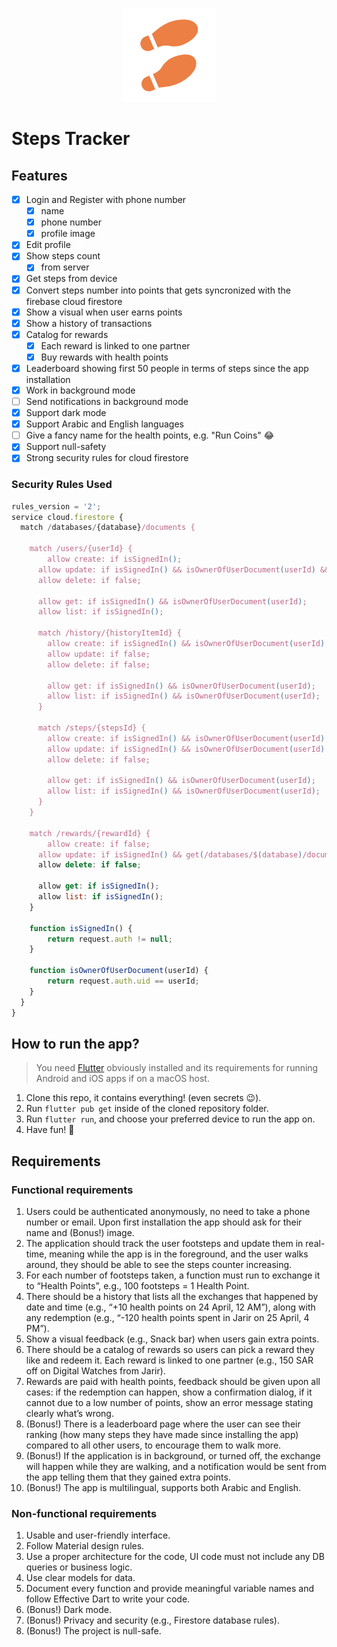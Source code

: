 <p align="center">
<img src="assets/images/steps_tracker_logo.jpg" alt="Steps Tracker Logo" width="150px" />

# Steps Tracker

## Features

- [x] Login and Register with phone number
  - [x] name
  - [x] phone number
  - [x] profile image
- [x] Edit profile
- [x] Show steps count
  - [x] from server
- [x] Get steps from device
- [x] Convert steps number into points that gets syncronized with the firebase cloud firestore
- [x] Show a visual when user earns points
- [x] Show a history of transactions
- [x] Catalog for rewards
  - [x] Each reward is linked to one partner
  - [x] Buy rewards with health points
- [x] Leaderboard showing first 50 people in terms of steps since the app installation
- [x] Work in background mode
- [ ] Send notifications in background mode
- [x] Support dark mode
- [x] Support Arabic and English languages
- [ ] Give a fancy name for the health points, e.g. "Run Coins" 😂
- [x] Support null-safety
- [x] Strong security rules for cloud firestore

### Security Rules Used

```javascript
rules_version = '2';
service cloud.firestore {
  match /databases/{database}/documents {

    match /users/{userId} {
    	allow create: if isSignedIn();
      allow update: if isSignedIn() && isOwnerOfUserDocument(userId) && request.resource.data.stepsCount >= resource.data.stepsCount;
      allow delete: if false;

      allow get: if isSignedIn() && isOwnerOfUserDocument(userId);
      allow list: if isSignedIn();

      match /history/{historyItemId} {
      	allow create: if isSignedIn() && isOwnerOfUserDocument(userId);
      	allow update: if false;
      	allow delete: if false;

      	allow get: if isSignedIn() && isOwnerOfUserDocument(userId);
      	allow list: if isSignedIn() && isOwnerOfUserDocument(userId);
      }

      match /steps/{stepsId} {
      	allow create: if isSignedIn() && isOwnerOfUserDocument(userId);
      	allow update: if isSignedIn() && isOwnerOfUserDocument(userId) && request.resource.data.stepsCount >= resource.data.stepsCount;
      	allow delete: if false;

      	allow get: if isSignedIn() && isOwnerOfUserDocument(userId);
      	allow list: if isSignedIn() && isOwnerOfUserDocument(userId);
      }
    }

    match /rewards/{rewardId} {
    	allow create: if false;
      allow update: if isSignedIn() && get(/databases/$(database)/documents/users/$(request.auth.uid)).data.healthPoints >= resource.data.price;
      allow delete: if false;

      allow get: if isSignedIn();
      allow list: if isSignedIn();
    }

    function isSignedIn() {
    	return request.auth != null;
    }

    function isOwnerOfUserDocument(userId) {
    	return request.auth.uid == userId;
    }
  }
}
```

## How to run the app?

> You need [Flutter](https://flutter.dev) obviously installed and its requirements for running Android and iOS apps if on a macOS host.

1. Clone this repo, it contains everything! (even secrets 😉).
2. Run `flutter pub get` inside of the cloned repository folder.
3. Run `flutter run`, and choose your preferred device to run the app on.
4. Have fun! 🚀

## Requirements

### Functional requirements

1. Users could be authenticated anonymously, no need to take a phone number or email.
   Upon first installation the app should ask for their name and (Bonus!) image.
2. The application should track the user footsteps and update them in real-time, meaning
   while the app is in the foreground, and the user walks around, they should be able to
   see the steps counter increasing.
3. For each number of footsteps taken, a function must run to exchange it to “Health
   Points”, e.g., 100 footsteps = 1 Health Point.
4. There should be a history that lists all the exchanges that happened by date and time
   (e.g., “+10 health points on 24 April, 12 AM”), along with any redemption (e.g., “-120
   health points spent in Jarir on 25 April, 4 PM”).
5. Show a visual feedback (e.g., Snack bar) when users gain extra points.
6. There should be a catalog of rewards so users can pick a reward they like and redeem it.
   Each reward is linked to one partner (e.g., 150 SAR off on Digital Watches from Jarir).
7. Rewards are paid with health points, feedback should be given upon all cases: if the
   redemption can happen, show a confirmation dialog, if it cannot due to a low number of
   points, show an error message stating clearly what’s wrong.
8. (Bonus!) There is a leaderboard page where the user can see their ranking (how many
   steps they have made since installing the app) compared to all other users, to encourage
   them to walk more.
9. (Bonus!) If the application is in background, or turned off, the exchange will happen
   while they are walking, and a notification would be sent from the app telling them that
   they gained extra points.
10. (Bonus!) The app is multilingual, supports both Arabic and English.

### Non-functional requirements

1. Usable and user-friendly interface.
2. Follow Material design rules.
3. Use a proper architecture for the code, UI code must not include any DB queries or
   business logic.
4. Use clear models for data.
5. Document every function and provide meaningful variable names and follow Effective
   Dart to write your code.
6. (Bonus!) Dark mode.
7. (Bonus!) Privacy and security (e.g., Firestore database rules).
8. (Bonus!) The project is null-safe.
